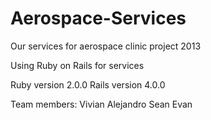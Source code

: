 Aerospace-Services
==================

Our services for aerospace clinic project 2013

Using Ruby on Rails for services

Ruby version 2.0.0
Rails version 4.0.0


Team members:
Vivian
Alejandro
Sean
Evan
